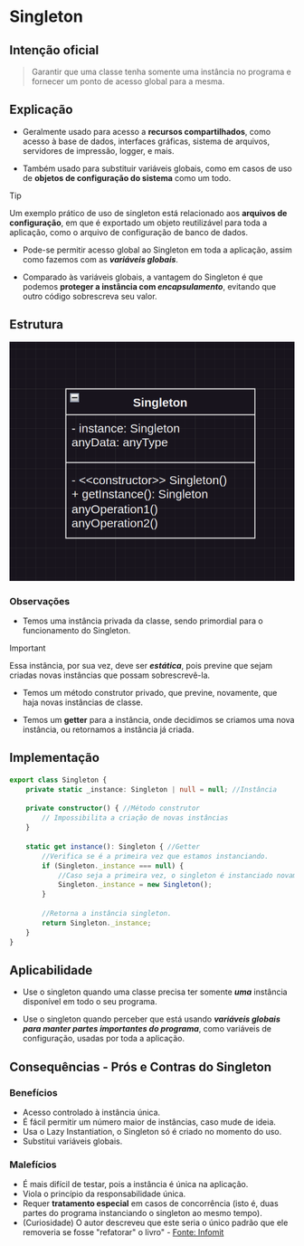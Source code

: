 # Singleton

## Intenção oficial 
> Garantir que uma classe tenha somente uma instância no programa e fornecer um ponto de acesso global para a mesma.

## Explicação 
* Geralmente usado para acesso a **recursos compartilhados**, como acesso à base de dados, interfaces gráficas, sistema de arquivos, servidores de impressão, logger, e mais.

* Também usado para substituir variáveis globais, como em casos de uso de **objetos de configuração do sistema** como um todo.

>[!TIP]
> Um exemplo prático de uso de singleton está relacionado aos **arquivos de configuração**, em que é exportado um objeto reutilizável para toda a aplicação, como o arquivo de configuração de banco de dados.


* Pode-se permitir acesso global ao Singleton em toda a aplicação, assim como fazemos com as **_variáveis globais_**.

* Comparado às variáveis globais, a vantagem do Singleton é que podemos **proteger a instância com _encapsulamento_**, evitando que outro código sobrescreva seu valor.

## Estrutura

<img src="./assets/classe.png" alt="estrutura do singleton"/>

### Observações

* Temos uma instância privada da classe, sendo primordial para o funcionamento do Singleton.

>[!IMPORTANT] 
> Essa instância, por sua vez, deve ser **_estática_**, pois previne que sejam criadas novas instâncias que possam sobrescrevê-la.

* Temos um método construtor privado, que previne, novamente, que haja novas instâncias de classe.

* Temos um **getter** para a instância, onde decidimos se criamos uma nova instância, ou retornamos a instância já criada.

## Implementação

```typescript
export class Singleton {
    private static _instance: Singleton | null = null; //Instância

    private constructor() { //Método construtor
        // Impossibilita a criação de novas instâncias
    }

    static get instance(): Singleton { //Getter
        //Verifica se é a primeira vez que estamos instanciando.
        if (Singleton._instance === null) {
            //Caso seja a primeira vez, o singleton é instanciado novamente para armazenar informações importantes ao objeto.
            Singleton._instance = new Singleton();
        }

        //Retorna a instância singleton.
        return Singleton._instance;
    }
}
```


## Aplicabilidade
* Use o singleton quando uma classe precisa ter somente **_uma_** instância disponível em todo o seu programa.

* Use o singleton quando perceber que está usando **_variáveis globais para manter partes importantes do programa_**, como variáveis de configuração, usadas por toda a aplicação.

## Consequências - Prós e Contras do Singleton

### Benefícios
* Acesso controlado à instância única.
* É fácil permitir um número maior de instâncias, caso mude de ideia.
* Usa o Lazy Instantiation, o Singleton só é criado no momento do uso.
* Substitui variáveis globais.

### Malefícios
* É mais difícil de testar, pois a instância é única na aplicação.
* Viola o princípio da responsabilidade única.
* Requer **tratamento especial** em casos de concorrência (isto é, duas partes do programa instanciando o singleton ao mesmo tempo).
* (Curiosidade) O autor descreveu que este seria o único padrão que ele removeria se fosse "refatorar" o livro" - [Fonte: Infomit](https://www.informit.com/articles/article.aspx?p=1404056)